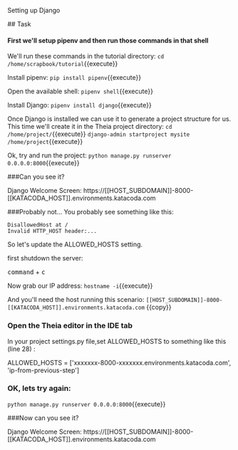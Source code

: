 Setting up Django

## Task

#### First we'll setup pipenv and then run those commands in that shell 

We'll run these commands in the tutorial directory:
`cd /home/scrapbook/tutorial`{{execute}}

Install pipenv:
`pip install pipenv`{{execute}}

Open the available shell:
`pipenv shell`{{execute}}

Install Django:
`pipenv install django`{{execute}}

Once Django is installed we can use it to generate a project structure for us.  This time we'll create it in the Theia project directory:
`cd /home/project/`{{execute}}
`django-admin startproject mysite /home/project`{{execute}}

Ok, try and run the project:
`python manage.py runserver 0.0.0.0:8000`{{execute}}

###Can you see it?

Django Welcome Screen: https://[[HOST_SUBDOMAIN]]-8000-[[KATACODA_HOST]].environments.katacoda.com 

###Probably not...
You probably see something like this:
```
DisallowedHost at /
Invalid HTTP_HOST header:...
```

So let's update the ALLOWED_HOSTS setting.

first shutdown the server:

<kbd>command</kbd> + <kbd>c</kbd>

Now grab our IP address:
`hostname -i`{{execute}}

And you'll need the host running this scenario:
`[[HOST_SUBDOMAIN]]-8000-[[KATACODA_HOST]].environments.katacoda.com` {{copy}}

### Open the Theia editor in the IDE tab
In your project settings.py file,set ALLOWED_HOSTS to something like this (line 28) :

ALLOWED_HOSTS = ['xxxxxxx-8000-xxxxxxx.environments.katacoda.com', 'ip-from-previous-step']

### OK, lets try again:
`python manage.py runserver 0.0.0.0:8000`{{execute}}

###Now can you see it?

Django Welcome Screen: https://[[HOST_SUBDOMAIN]]-8000-[[KATACODA_HOST]].environments.katacoda.com 

